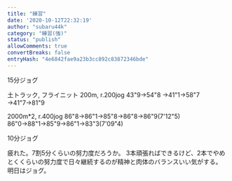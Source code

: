 ```yaml
---
title: "練習"
date: '2020-10-12T22:32:19'
author: "subaru44k"
category: "練習(強)"
status: "publish"
allowComments: true
convertBreaks: false
entryHash: "4e6842fae9a23b3cc892c83872346bde"
---
```

15分ジョグ

土トラック, フライニット
200m, r.200jog
43"9→54"8
→41"1→58"7
→41"7→81"9

2000m*2, r.400jog
86"8→86"1→85"8→86"8→86"9(7'12"5)
86"0→88"1→85"9→86"1→83"3(7'09"4)

10分ジョグ

疲れた。7割5分くらいの努力度だろうか。
3本頑張ればできるけど、2本でやめとくくらいの努力度で日々継続するのが精神と肉体のバランスいい気がする。
明日はジョグ。

